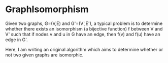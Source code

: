 GraphIsomorphism
================

Given two graphs, G=(V,E) and G'=(V',E'), a typical problem is to determine whether there exists an isomorphism
(a bijective function) f between V and V' such that if nodes v and u in G have an edge, then f(v) and f(u) have
an edge in G'.

Here, I am writing an original algorithm which aims to determine whether or not two given graphs are isomorphic. 
